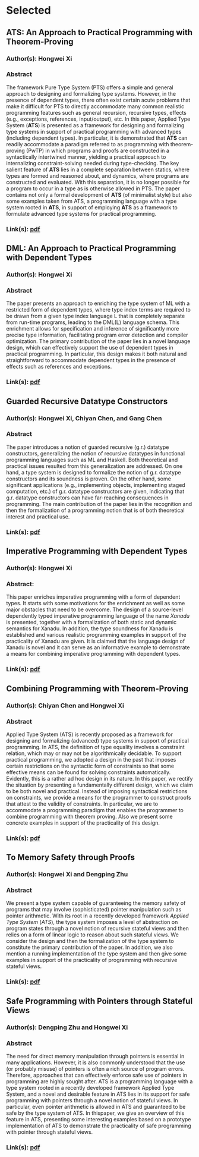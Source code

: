 # Selected

## ATS: An Approach to Practical Programming with Theorem-Proving

### Author(s): Hongwei Xi

### Abstract

The framework Pure Type System (PTS) offers a simple and general
approach to designing and formalizing type systems. However, in the
presence of dependent types, there often exist certain acute problems
that make it difficult for PTS to directly accommodate many common
realistic programming features such as general recursion, recursive
types, effects (e.g., exceptions, references, input/output), etc. In
this paper, Applied Type System (**ATS**) is presented as a framework
for designing and formalizing type systems in support of practical
programming with advanced types (including dependent types). In
particular, it is demonstrated that **ATS** can readily accommodate a
paradigm referred to as programming with theorem-proving (PwTP) in
which programs and proofs are constructed in a syntactically
intertwined manner, yielding a practical approach to internalizing
constraint-solving needed during type-checking. The key salient
feature of **ATS** lies in a complete separation between statics,
where types are formed and reasoned about, and dynamics, where
programs are constructed and evaluated. With this separation, it is no
longer possible for a program to occur in a type as is otherwise
allowed in PTS.  The paper contains not only a formal development of
**ATS** (of minimalist style) but also some examples taken from ATS, a
programming language with a type system rooted in **ATS**, in support
of employing **ATS** as a framework to formulate advanced type systems
for practical programming.

### Link(s): [pdf](./../MYDATA/ATSfoundation.pdf)

## DML: An Approach to Practical Programming with Dependent Types

### Author(s): Hongwei Xi

### Abstract

The paper presents an approach to enriching the type system of ML with
a restricted form of dependent types, where type index terms are
required to be drawn from a given type index language L that is
completely separate from run-time programs, leading to the DML(L)
language schema. This enrichment allows for specification and
inference of significantly more precise type information, facilitating
program error detection and compiler optimization. The primary
contribution of the paper lies in a novel language design, which can
effectively support the use of dependent types in practical
programming. In particular, this design makes it both natural and
straightforward to accommodate dependent types in the presence of
effects such as references and exceptions.

### Link(s): [pdf](./../MYDATA/DML-jfp07.pdf)

## Guarded Recursive Datatype Constructors

### Author(s): Hongwei Xi, Chiyan Chen, and Gang Chen

### Abstract

The paper introduces a notion of guarded recursive (g.r.)
datatype constructors, generalizing the notion of recursive datatypes in
functional programming languages such as ML and Haskell. Both theoretical
and practical issues resulted from this generalization are addressed. On
one hand, a type system is designed to formalize the notion of
g.r. datatype constructors and its soundness is proven. On the other hand,
some significant applications (e.g., implementing objects, implementing
staged computation, etc.) of g.r. datatype constructors are given,
indicating that g.r. datatype constructors can have far-reaching
consequences in programming. The main contribution of the paper lies in the
recognition and then the formalization of a programming notion that is of
both theoretical interest and practical use.

### Link(s): [pdf](./../MYDATA/GRDT-popl03.pdf)

## Imperative Programming with Dependent Types

### Author(s): Hongwei Xi

### Abstract:

This paper enriches imperative programming with a form of dependent
types. It starts with some motivations for the enrichment as well as
some major obstacles that need to be overcome. The design of a
source-level dependently typed imperative programming language of the
name *Xanadu* is presented, together with a formalization of both
static and dynamic semantics for Xanadu.  In addition, the type
soundness for Xanadu is established and various realistic programming
examples in support of the practicality of Xanadu are given. It is
claimed that the language design of Xanadu is novel and it can serve
as an informative example to demonstrate a means for combining
imperative programming with dependent types.

### Link(s): [pdf](./../MYDATA/Xanadu-lics00.pdf)

## Combining Programming with Theorem-Proving

### Author(s): Chiyan Chen and Hongwei Xi

### Abstract

Applied Type System (ATS) is recently proposed as a framework for
designing and formalizing (advanced) type systems in support of
practical programming. In ATS, the definition of type equality
involves a constraint relation, which may or may not be
algorithmically decidable. To support practical programming, we
adopted a design in the past that imposes certain restrictions on the
syntactic form of constraints so that some effective means can be
found for solving constraints automatically. Evidently, this is a
rather ad hoc design in its nature. In this paper, we rectify the
situation by presenting a fundamentally different design, which we
claim to be both novel and practical. Instead of imposing syntactical
restrictions on constraints, we provide a means for the programmer to
construct proofs that attest to the validity of constraints. In
particular, we are to accommodate a programming paradigm that enables
the programmer to combine programming with theorem proving. Also we
present some concrete examples in support of the practicality of this
design.

### Link(s): [pdf](./../MYDATA/CPwTP-icfp05.pdf)

## To Memory Safety through Proofs

### Author(s): Hongwei Xi and Dengping Zhu

### Abstract

We present a type system capable of guaranteeing the memory safety
of programs that may involve (sophisticated) pointer manipulation such
as pointer arithmetic. With its root in a recently developed framework
*Applied Type System* (*ATS*), the type system imposes a level of
abstraction on program states through a novel notion of recursive
stateful views and then relies on a form of linear logic to reason
about such stateful views.  We consider the design and then the
formalization of the type system to constitute the primary contribution
of the paper. In addition, we also mention a running implementation of
the type system and then give some examples in support of the practicality
of programming with recursive stateful views.

### Link(s): [pdf](./../MYDATA/VsTsVTs-2018-10-28.pdf)

## Safe Programming with Pointers through Stateful Views

### Author(s): Dengping Zhu and Hongwei Xi

### Abstract

The need for direct memory manipulation through pointers is essential
in many applications. However, it is also commonly understood that the
use (or probably misuse) of pointers is often a rich source of program
errors. Therefore, approaches that can effectively enforce safe use of
pointers in programming are highly sought after. ATS is a programming
language with a type system rooted in a recently developed framework
Applied Type System, and a novel and desirable feature in ATS lies in
its support for safe programming with pointers through a novel notion
of stateful views. In particular, even pointer arithmetic is allowed in
ATS and guaranteed to be safe by the type system of ATS. In thispaper,
we give an overview of this feature in ATS, presenting some interesting
examples based on a prototype implementation of ATS to demonstrate the
practicality of safe programming with pointer through stateful views.

### Link(s): [pdf](./../MYDATA/SPPSV-padl05.pdf)
